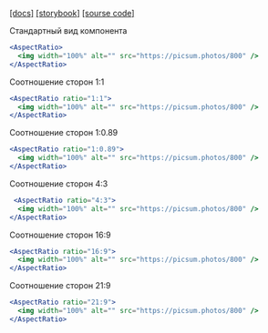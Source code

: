 [[docs]](https://yukio.ru/styleguide/#aspectratio)
[[storybook]](https://yukio.ru/storybook/?selectedKind=AspectRatio&selectedStory=Default)
[[sourse code]](https://gitlab.isuvorov.com/buzzguru/ui/blob/develop/src/AspectRatio/AspectRatio.jsx)

Стандартный вид компонента
```jsx
<AspectRatio>
  <img width="100%" alt="" src="https://picsum.photos/800" />
</AspectRatio>
```

Соотношение сторон 1:1
```jsx
<AspectRatio ratio="1:1">
  <img width="100%" alt="" src="https://picsum.photos/800" />
</AspectRatio>
```

Соотношение сторон 1:0.89
```jsx
<AspectRatio ratio="1:0.89">
  <img width="100%" alt="" src="https://picsum.photos/800" />
</AspectRatio>
```

Соотношение сторон 4:3
```jsx
 <AspectRatio ratio="4:3">
  <img width="100%" alt="" src="https://picsum.photos/800" />
</AspectRatio>
```

Соотношение сторон 16:9
```jsx
<AspectRatio ratio="16:9">
  <img width="100%" alt="" src="https://picsum.photos/800" />
</AspectRatio>
```

Соотношение сторон 21:9
```jsx
<AspectRatio ratio="21:9">
  <img width="100%" alt="" src="https://picsum.photos/800" />
</AspectRatio>
```
